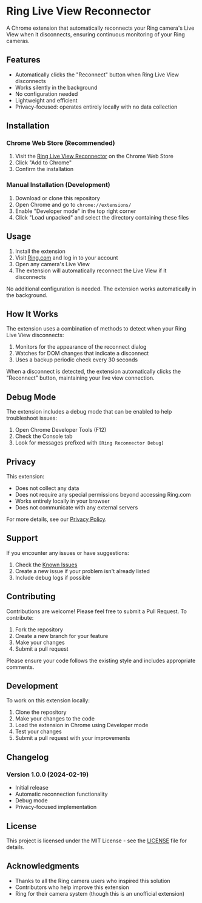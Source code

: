 # Ring Live View Reconnector

A Chrome extension that automatically reconnects your Ring camera's Live View when it disconnects, ensuring continuous monitoring of your Ring cameras.

## Features

- Automatically clicks the "Reconnect" button when Ring Live View disconnects
- Works silently in the background
- No configuration needed
- Lightweight and efficient
- Privacy-focused: operates entirely locally with no data collection

## Installation

### Chrome Web Store (Recommended)
1. Visit the [Ring Live View Reconnector](https://chrome.google.com/webstore/detail/chiphiennfhnjnhnmjgmfgkilegpdpkh) on the Chrome Web Store
2. Click "Add to Chrome"
3. Confirm the installation

### Manual Installation (Development)
1. Download or clone this repository
2. Open Chrome and go to `chrome://extensions/`
3. Enable "Developer mode" in the top right corner
4. Click "Load unpacked" and select the directory containing these files

## Usage

1. Install the extension
2. Visit [Ring.com](https://account.ring.com/) and log in to your account
3. Open any camera's Live View
4. The extension will automatically reconnect the Live View if it disconnects

No additional configuration is needed. The extension works automatically in the background.

## How It Works

The extension uses a combination of methods to detect when your Ring Live View disconnects:
1. Monitors for the appearance of the reconnect dialog
2. Watches for DOM changes that indicate a disconnect
3. Uses a backup periodic check every 30 seconds

When a disconnect is detected, the extension automatically clicks the "Reconnect" button, maintaining your live view connection.

## Debug Mode

The extension includes a debug mode that can be enabled to help troubleshoot issues:
1. Open Chrome Developer Tools (F12)
2. Check the Console tab
3. Look for messages prefixed with `[Ring Reconnector Debug]`

## Privacy

This extension:
- Does not collect any data
- Does not require any special permissions beyond accessing Ring.com
- Works entirely locally in your browser
- Does not communicate with any external servers

For more details, see our [Privacy Policy](privacy-policy.md).

## Support

If you encounter any issues or have suggestions:
1. Check the [Known Issues](https://github.com/HairyDuck/ring-live-view-reconnector/issues)
2. Create a new issue if your problem isn't already listed
3. Include debug logs if possible

## Contributing

Contributions are welcome! Please feel free to submit a Pull Request. To contribute:

1. Fork the repository
2. Create a new branch for your feature
3. Make your changes
4. Submit a pull request

Please ensure your code follows the existing style and includes appropriate comments.

## Development

To work on this extension locally:

1. Clone the repository
2. Make your changes to the code
3. Load the extension in Chrome using Developer mode
4. Test your changes
5. Submit a pull request with your improvements

## Changelog

### Version 1.0.0 (2024-02-19)
- Initial release
- Automatic reconnection functionality
- Debug mode
- Privacy-focused implementation

## License

This project is licensed under the MIT License - see the [LICENSE](LICENSE) file for details.

## Acknowledgments

- Thanks to all the Ring camera users who inspired this solution
- Contributors who help improve this extension
- Ring for their camera system (though this is an unofficial extension) 

